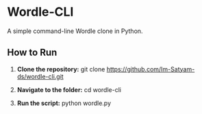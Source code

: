 # Wordle-CLI
A simple command-line Wordle clone in Python.

## How to Run
1. **Clone the repository:**
git clone https://github.com/Im-Satyam-ds/wordle-cli.git

2. **Navigate to the folder:**
cd wordle-cli

3. **Run the script:**
python wordle.py
